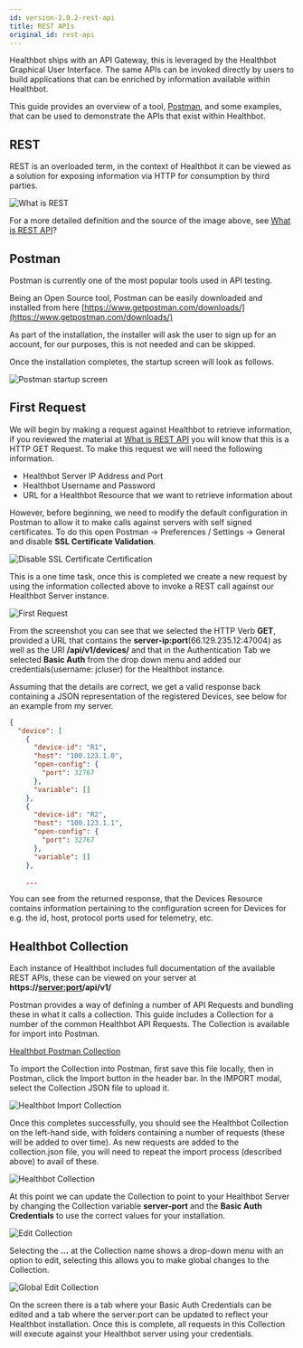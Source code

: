 ```yaml
---
id: version-2.0.2-rest-api
title: REST APIs
original_id: rest-api
---
```


Healthbot ships with an API Gateway, this is leveraged by the Healthbot Graphical User Interface. The same APIs can be invoked directly by users to build applications that can be enriched by information available within Healthbot.

This guide provides an overview of a tool, [Postman](https://www.getpostman.com/), and some examples, that can be used to demonstrate the APIs that exist within Healthbot.

## REST

REST is an overloaded term, in the context of Healthbot it can be viewed as a solution for exposing information via HTTP for consumption by third parties.

![What is REST](assets/rest-api/what_is_rest_api.png)

For a more detailed definition and the source of the image above, see [What is REST API](https://phpenthusiast.com/blog/what-is-rest-api)?

## Postman

Postman is currently one of the most popular tools used in API testing.

Being an Open Source tool, Postman can be easily downloaded and installed from here [https://www.getpostman.com/downloads/](https://www.getpostman.com/downloads/)

As part of the installation, the installer will ask the user to sign up for an account, for our purposes, this is not needed and can be skipped.

Once the installation completes, the startup screen will look as follows.

![Postman startup screen](assets/rest-api/postman-startup.png)

## First Request

We will begin by making a request against Healthbot to retrieve information, if you reviewed the material at [What is REST API](https://phpenthusiast.com/blog/what-is-rest-api) you will know that this is a HTTP GET Request. To make this request we will need the following information.

- Healthbot Server IP Address and Port
- Healthbot Username and Password
- URL for a Healthbot Resource that we want to retrieve information about

However, before beginning, we need to modify the default configuration in Postman to allow it to make calls against servers with self signed certificates. To do this open Postman -> Preferences / Settings -> General and disable **SSL Certificate Validation**.

![Disable SSL Certificate Certification](assets/rest-api/ssl.png)

This is a one time task, once this is completed we create a new request by using the information collected above to invoke a REST call against our Healthbot Server instance.

![First Request](assets/rest-api/first-request.png)

From the screenshot you can see that we selected the HTTP Verb **GET**, provided a URL that contains the **server-ip:port**(66.129.235.12:47004) as well as the URI **/api/v1/devices/** and that in the Authentication Tab we selected **Basic Auth** from the drop down menu and added our credentials(username: jcluser) for the Healthbot instance.

Assuming that the details are correct, we get a valid response back containing a JSON representation of the registered Devices, see below for an example from my server.

```json
{
  "device": [
    {
      "device-id": "R1",
      "host": "100.123.1.0",
      "open-config": {
        "port": 32767
      },
      "variable": []
    },
    {
      "device-id": "R2",
      "host": "100.123.1.1",
      "open-config": {
        "port": 32767
      },
      "variable": []
    },

    ...
```

You can see from the returned response, that the Devices Resource contains information pertaining to the configuration screen for Devices for e.g. the id, host, protocol ports used for telemetry, etc.

## Healthbot Collection

Each instance of Healthbot includes full documentation of the available REST APIs, these can be viewed on your server at **https://<server:port>/api/v1/**

Postman provides a way of defining a number of API Requests and bundling these in what it calls a collection. This guide includes a Collection for a number of the common Healthbot API Requests. The Collection is available for import into Postman.

[Healthbot Postman Collection](assets/Healthbot.postman_collection.json)

To import the Collection into Postman, first save this file locally, then in Postman, click the Import button in the header bar. In the IMPORT modal, select the Collection JSON file to upload it.

![Healthbot Import Collection](assets/rest-api/import-collection.png)

Once this completes successfully, you should see the Healthbot Collection on the left-hand side, with folders containing a number of requests (these will be added to over time). As new requests are added to the collection.json file, you will need to repeat the import process (described above) to avail of these.

![Healthbot Collection](assets/rest-api/collection.png)

At this point we can update the Collection to point to your Healthbot Server by changing the Collection variable **server-port** and the **Basic Auth Credentials** to use the correct values for your installation.

![Edit Collection](assets/rest-api/edit-collection.png)

Selecting the **...** at the Collection name shows a drop-down menu with an option to edit, selecting this allows you to make global changes to the Collection.

![Global Edit Collection](assets/rest-api/server-port-auth.png)

On the screen there is a tab where your Basic Auth Credentials can be edited and a tab where the server:port can be updated to reflect your Healthbot installation. Once this is complete, all requests in this Collection will execute against your Healthbot server using your credentials.
